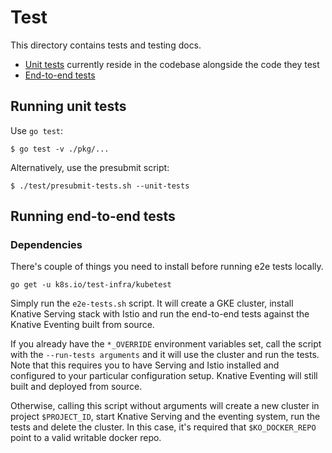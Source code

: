 # Test

This directory contains tests and testing docs.

* [Unit tests](#running-unit-tests) currently reside in the codebase alongside the code they test
* [End-to-end tests](#running-end-to-end-tests)


## Running unit tests

Use `go test`:

```shell
$ go test -v ./pkg/...
```

Alternatively, use the presubmit script:

```shell
$ ./test/presubmit-tests.sh --unit-tests
``` 

## Running end-to-end tests

### Dependencies

There's couple of things you need to install before running e2e tests locally.

```shell
go get -u k8s.io/test-infra/kubetest
```

Simply run the `e2e-tests.sh` script. It will create a GKE cluster, install Knative Serving
stack with Istio and run the end-to-end tests against the Knative Eventing built from source.

If you already have the `*_OVERRIDE` environment variables set, call
the script with the `--run-tests arguments` and it will use the cluster
and run the tests. Note that this requires you to have Serving and Istio
installed and configured to your particular configuration setup. Knative Eventing will
still built and deployed from source.

Otherwise, calling this script without arguments will create a new cluster in
project `$PROJECT_ID`, start Knative Serving and the eventing system, run the
tests and delete the cluster. In this case, it's required that `$KO_DOCKER_REPO`
point to a valid writable docker repo.
